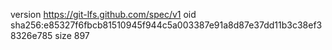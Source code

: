 version https://git-lfs.github.com/spec/v1
oid sha256:e85327f6fbcb81510945f944c5a003387e91a8d87e37dd11b3c38ef38326e785
size 897
